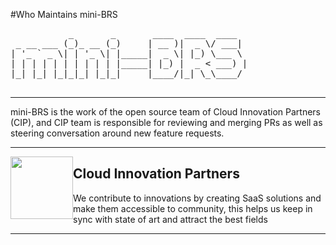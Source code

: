 #Who Maintains mini-BRS

<pre>
           _       _       ____  ____  ____
 _ __ ___ (_)_ __ (_)     | __ )|  _ \/ ___|
| '_ ` _ \| | '_ \| |_____|  _ \| |_) \___ \
| | | | | | | | | | |_____| |_) |  _ < ___) |
|_| |_| |_|_|_| |_|_|     |____/|_| \_\____/

</pre>
---

mini-BRS is the work of the open source team of Cloud Innovation Partners (CIP), and CIP team is 
responsible for reviewing and merging PRs as well as steering conversation around new feature requests. 

---

<img style="float: left;" src="../img/logo.png" width="100" height="100"/>



Cloud Innovation Partners
---
We contribute to innovations by creating SaaS solutions and make them accessible to community, this helps us keep in 
sync with state of art and attract the best fields

---